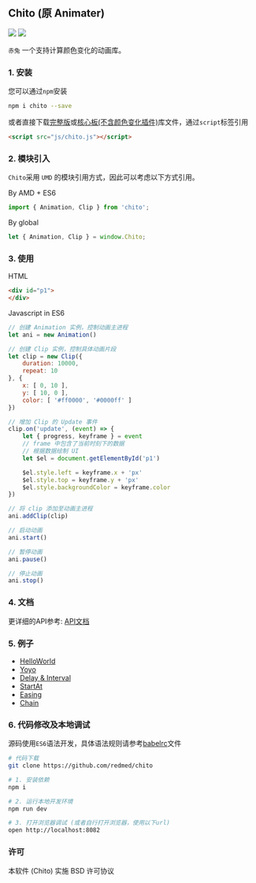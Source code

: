 ## Chito (原 Animater)

[![](https://img.shields.io/npm/v/chito.svg)](https://www.npmjs.com/package/chito)
[![](https://api.travis-ci.org/redmed/chito.svg?branch=master)](https://www.travis-ci.org/redmed/chito)

`赤兔` 一个支持计算颜色变化的动画库。


### 1. 安装

您可以通过`npm`安装

```sh
npm i chito --save
```

或者直接下载[完整版](./dist/chito.js)或[核心板(不含颜色变化插件)](./dist/chito.core.js)库文件，通过`script`标签引用

```html
<script src="js/chito.js"></script>
```

### 2. 模块引入

`Chito`采用 `UMD` 的模块引用方式，因此可以考虑以下方式引用。


By AMD + ES6

```js
import { Animation, Clip } from 'chito';
```

By global

```js
let { Animation, Clip } = window.Chito;
```

### 3. 使用

HTML

```html
<div id="p1">
</div>
```

Javascript in ES6

```js
// 创建 Animation 实例，控制动画主进程
let ani = new Animation()

// 创建 Clip 实例，控制具体动画片段
let clip = new Clip({
	duration: 10000,
	repeat: 10
}, {
	x: [ 0, 10 ],
	y: [ 10, 0 ],
	color: [ '#ff0000', '#0000ff' ]
})

// 增加 Clip 的 Update 事件
clip.on('update', (event) => {
    let { progress, keyframe } = event
	// frame 中包含了当前时刻下的数据
	// 根据数据绘制 UI
	let $el = document.getElementById('p1')

	$el.style.left = keyframe.x + 'px'
	$el.style.top = keyframe.y + 'px'
	$el.style.backgroundColor = keyframe.color
})

// 将 clip 添加至动画主进程
ani.addClip(clip)

// 启动动画
ani.start()
```

```js
// 暂停动画
ani.pause()
```
```js
// 停止动画
ani.stop()
```

### 4. 文档

更详细的API参考: [API文档](./doc/api.md)

### 5. 例子

* [HelloWorld](https://redmed.github.io/chito/example/01.helloworld.html)
* [Yoyo](https://redmed.github.io/chito/example/02.yoyo.html)
* [Delay & Interval](https://redmed.github.io/chito/example/03.delay_interval.html)
* [StartAt](https://redmed.github.io/chito/example/04.startat.html)
* [Easing](https://redmed.github.io/chito/example/05.easing.html)
* [Chain](https://redmed.github.io/chito/example/06.chain.html)

### 6. 代码修改及本地调试

源码使用`ES6`语法开发，具体语法规则请参考[babelrc](./.babelrc)文件

```sh
# 代码下载
git clone https://github.com/redmed/chito

# 1. 安装依赖
npm i

# 2. 运行本地开发环境
npm run dev

# 3. 打开浏览器调试 (或者自行打开浏览器，使用以下url)
open http://localhost:8082

```

### 许可
本软件 (Chito) 实施 BSD 许可协议
